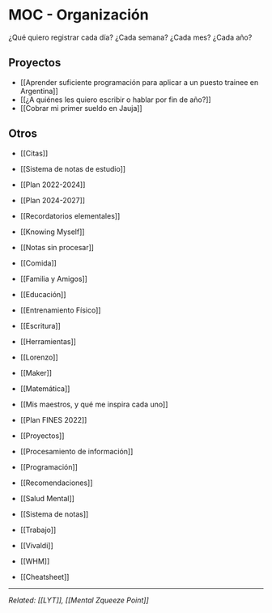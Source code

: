 # MOC - Organización
¿Qué quiero registrar cada día? ¿Cada semana? ¿Cada mes? ¿Cada año?

## Proyectos
- [[Aprender suficiente programación para aplicar a un puesto trainee en Argentina]]
- [[¿A quiénes les quiero escribir o hablar por fin de año?]]
- [[Cobrar mi primer sueldo en Jauja]]

## Otros
- [[Citas]]
- [[Sistema de notas de estudio]]
- [[Plan 2022-2024]]
- [[Plan 2024-2027]]

- [[Recordatorios elementales]]
- [[Knowing Myself]]
- [[Notas sin procesar]]
- [[Comida]]
- [[Familia y Amigos]]
- [[Educación]]
- [[Entrenamiento Físico]]
- [[Escritura]]
- [[Herramientas]]
- [[Lorenzo]]
- [[Maker]]
- [[Matemática]]
- [[Mis maestros, y qué me inspira cada uno]]
- [[Plan FINES 2022]]
- [[Proyectos]]
- [[Procesamiento de información]]
- [[Programación]]
- [[Recomendaciones]]
- [[Salud Mental]]
- [[Sistema de notas]]
- [[Trabajo]]
- [[Vivaldi]]
- [[WHM]]
- [[Cheatsheet]]


---
*Related: [[LYT]], [[Mental Zqueeze Point]]*